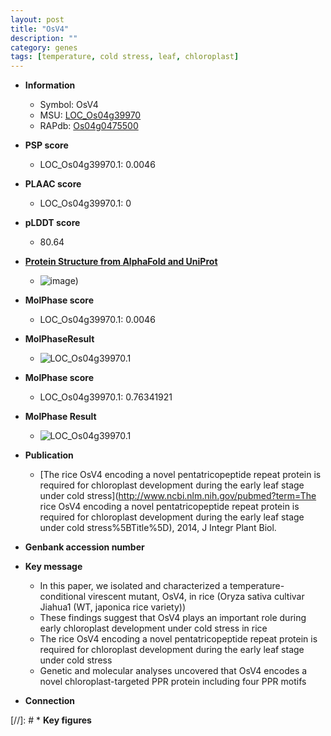 ```yaml
---
layout: post
title: "OsV4"
description: ""
category: genes
tags: [temperature, cold stress, leaf, chloroplast]
---
```


* **Information**  
    + Symbol: OsV4  
    + MSU: [LOC_Os04g39970](http://rice.plantbiology.msu.edu/cgi-bin/ORF_infopage.cgi?orf=LOC_Os04g39970)  
    + RAPdb: [Os04g0475500](http://rapdb.dna.affrc.go.jp/viewer/gbrowse_details/irgsp1?name=Os04g0475500)  

* **PSP score**  
    + LOC_Os04g39970.1: 0.0046 

* **PLAAC score**  
    + LOC_Os04g39970.1: 0 

* **pLDDT score**
    + 80.64

* **[Protein Structure from AlphaFold and UniProt](https://www.uniprot.org/uniprotkb/A0A0P0WBN4/entry#structure)**
    + ![image](https://ricepsp.github.io/images/A/AF-A0A0P0WBN4-F1.png))

* **MolPhase score**
    + LOC_Os04g39970.1: 0.0046

* **MolPhaseResult**
    + ![LOC_Os04g39970.1](https://ricepsp.github.io/pictures/LOC_Os04g/LOC_Os04g39970.1.png)

* **MolPhase score**
    + LOC_Os04g39970.1: 0.76341921

* **MolPhase Result**
    + ![LOC_Os04g39970.1](https://304243504.github.io/Pictures/LOC_Os04g/LOC_Os04g39970.1.png)

* **Publication**  
    + [The rice OsV4 encoding a novel pentatricopeptide repeat protein is required for chloroplast development during the early leaf stage under cold stress](http://www.ncbi.nlm.nih.gov/pubmed?term=The rice OsV4 encoding a novel pentatricopeptide repeat protein is required for chloroplast development during the early leaf stage under cold stress%5BTitle%5D), 2014, J Integr Plant Biol.

* **Genbank accession number**  

* **Key message**  
    + In this paper, we isolated and characterized a temperature-conditional virescent mutant, OsV4, in rice (Oryza sativa cultivar Jiahua1 (WT, japonica rice variety))
    + These findings suggest that OsV4 plays an important role during early chloroplast development under cold stress in rice
    + The rice OsV4 encoding a novel pentatricopeptide repeat protein is required for chloroplast development during the early leaf stage under cold stress
    + Genetic and molecular analyses uncovered that OsV4 encodes a novel chloroplast-targeted PPR protein including four PPR motifs

* **Connection**  

[//]: # * **Key figures**  


